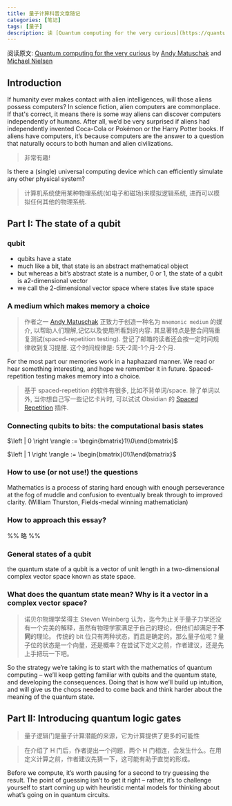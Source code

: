 ```yaml
---
title: 量子计算科普文章随记
categories: [笔记]
tags: [量子]
description: 读 [Quantum computing for the very curious](https://quantum.country/qcvc) 随记.
---
```


阅读原文: [Quantum computing for the very curious](https://quantum.country/qcvc)
by [Andy Matuschak](https://andymatuschak.org/) and [Michael Nielsen](https://michaelnielsen.org/)

## Introduction

If humanity ever makes contact with alien intelligences, will those aliens possess computers? In science fiction, alien computers are commonplace. If that's correct, it means there is some way aliens can discover computers independently of humans. After all, we’d be very surprised if aliens had independently invented Coca-Cola or Pokémon or the Harry Potter books. If aliens have computers, it’s because computers are the answer to a question that naturally occurs to both human and alien civilizations.

> 非常有趣!

Is there a (single) universal computing device which can efficiently simulate any other physical system?

> 计算机系统使用某种物理系统(如电子和磁场)来模拟逻辑系统, 进而可以模拟任何其他的物理系统.

## Part I: The state of a qubit

### qubit

- qubits have a state
- much like a bit, that state is an abstract mathematical object
- but whereas a bit’s abstract state is a number, 0 or 1, the state of a qubit is a2-dimensional vector
- we call the 2-dimensional vector space where states live state space

### A medium which makes memory a choice

> 作者之一 [Andy Matuschak](https://andymatuschak.org/) 正致力于创造一种名为 `mnemonic medium` 的媒介, 以帮助人们理解,记忆以及使用所看到的内容. 其显著特点是整合间隔重复测试(spaced-repetition testing). 登记了邮箱的读者还会按一定时间规律收到复习提醒. 这个时间规律是: 5天-2周-1个月-2个月.

For the most part our memories work in a haphazard manner. We read or hear something interesting, and hope we remember it in future. Spaced-repetition testing makes memory into a choice.

> 基于 spaced-repetition 的软件有很多, 比如不背单词/space. 除了单词以外, 当你想自己写一些记忆卡片时, 可以试试 Obsidian 的 [Spaced Repetition](obsidian://show-plugin?id=obsidian-spaced-repetition) 插件.
### Connecting qubits to bits: the computational basis states

$\left | 0 \right \rangle := \begin{bmatrix}1\\0\end{bmatrix}$

$\left | 1 \right \rangle := \begin{bmatrix}0\\1\end{bmatrix}$
### How to use (or not use!) the questions

Mathematics is a process of staring hard enough with enough perseverance at the fog of muddle and confusion to eventually break through to improved clarity. (William Thurston,
Fields-medal winning mathematician)

### How to approach this essay?

%% 略 %%

### General states of a qubit

the quantum state of a qubit is a vector of unit length in a two-dimensional complex vector space known as state space.

### What does the quantum state mean? Why is it a vector in a complex vector space?

> 诺贝尔物理学奖得主 Steven Weinberg 认为，迄今为止关于量子力学还没有一个完美的解释，虽然有物理学家满足于自己的理论，但他们却满足于**不同**的理论。
> 传统的 bit 位只有两种状态，而且是确定的。那么量子位呢？量子位的状态是一个向量，还是概率？在尝试下定义之前，作者建议，还是先上手把玩一下吧。

So the strategy we’re taking is to start with the mathematics of quantum computing – we’ll keep getting familiar with qubits and the quantum state, and developing the consequences. Doing that is how we’ll build up intuition, and will give us the chops needed to come back and think harder about the meaning of the quantum state.



## Part II: Introducing quantum logic gates

> 量子逻辑门是量子计算潜能的来源，它为计算提供了更多的可能性

> 在介绍了 H 门后，作者提出一个问题，两个 H 门相连，会发生什么。在用定义计算之前，作者建议先猜一下，这可能有助于直觉的形成。

Before we compute, it’s worth pausing for a second to try guessing the result. The point of guessing isn’t to get it right – rather, it’s to challenge yourself to start coming up with heuristic mental models for thinking about what’s going on in quantum circuits.

